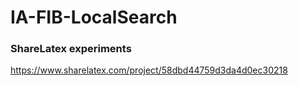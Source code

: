 # IA-FIB-LocalSearch

### ShareLatex experiments
https://www.sharelatex.com/project/58dbd44759d3da4d0ec30218
